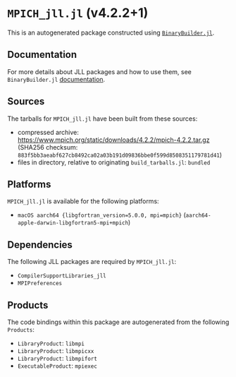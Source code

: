 # `MPICH_jll.jl` (v4.2.2+1)

This is an autogenerated package constructed using [`BinaryBuilder.jl`](https://github.com/JuliaPackaging/BinaryBuilder.jl).

## Documentation

For more details about JLL packages and how to use them, see `BinaryBuilder.jl` [documentation](https://docs.binarybuilder.org/stable/jll/).

## Sources

The tarballs for `MPICH_jll.jl` have been built from these sources:

* compressed archive: https://www.mpich.org/static/downloads/4.2.2/mpich-4.2.2.tar.gz (SHA256 checksum: `883f5bb3aeabf627cb8492ca02a03b191d09836bbe0f599d8508351179781d41`)
* files in directory, relative to originating `build_tarballs.jl`: `bundled`

## Platforms

`MPICH_jll.jl` is available for the following platforms:

* `macOS aarch64 {libgfortran_version=5.0.0, mpi=mpich}` (`aarch64-apple-darwin-libgfortran5-mpi+mpich`)

## Dependencies

The following JLL packages are required by `MPICH_jll.jl`:

* `CompilerSupportLibraries_jll`
* `MPIPreferences`

## Products

The code bindings within this package are autogenerated from the following `Products`:

* `LibraryProduct`: `libmpi`
* `LibraryProduct`: `libmpicxx`
* `LibraryProduct`: `libmpifort`
* `ExecutableProduct`: `mpiexec`
